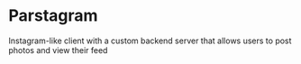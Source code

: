 # Parstagram
Instagram-like client with a custom backend server that allows users to post photos and view their feed
